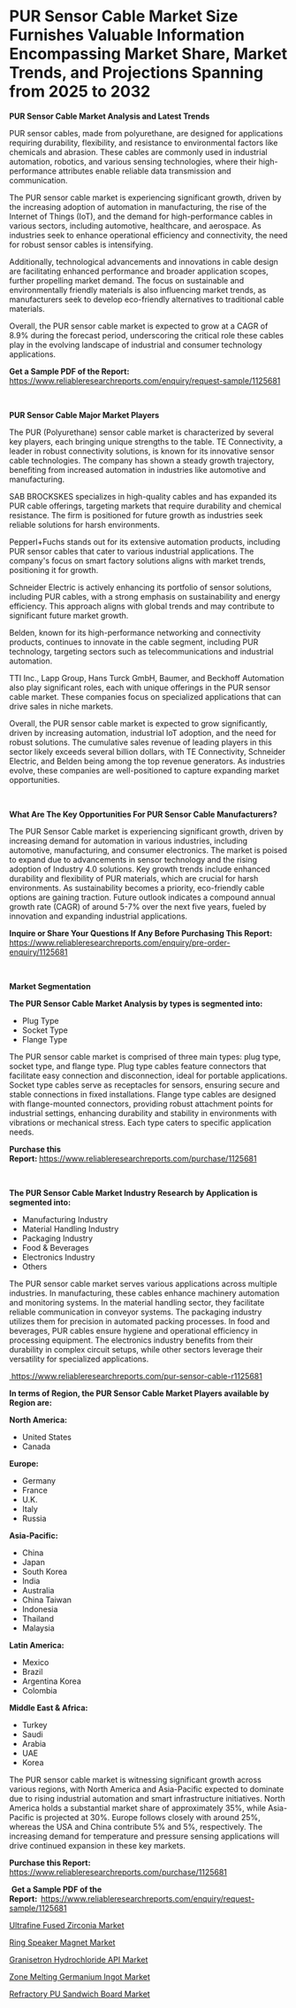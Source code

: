 <p><h1>PUR Sensor Cable Market Size Furnishes Valuable Information Encompassing Market Share, Market Trends, and Projections Spanning from 2025 to 2032</h1></p><p><strong>PUR Sensor Cable Market Analysis and Latest Trends</strong></p>
<p><p>PUR sensor cables, made from polyurethane, are designed for applications requiring durability, flexibility, and resistance to environmental factors like chemicals and abrasion. These cables are commonly used in industrial automation, robotics, and various sensing technologies, where their high-performance attributes enable reliable data transmission and communication.</p><p>The PUR sensor cable market is experiencing significant growth, driven by the increasing adoption of automation in manufacturing, the rise of the Internet of Things (IoT), and the demand for high-performance cables in various sectors, including automotive, healthcare, and aerospace. As industries seek to enhance operational efficiency and connectivity, the need for robust sensor cables is intensifying. </p><p>Additionally, technological advancements and innovations in cable design are facilitating enhanced performance and broader application scopes, further propelling market demand. The focus on sustainable and environmentally friendly materials is also influencing market trends, as manufacturers seek to develop eco-friendly alternatives to traditional cable materials.</p><p>Overall, the PUR sensor cable market is expected to grow at a CAGR of 8.9% during the forecast period, underscoring the critical role these cables play in the evolving landscape of industrial and consumer technology applications.</p></p>
<p><strong>Get a Sample PDF of the Report:&nbsp;</strong> <a href="https://www.reliableresearchreports.com/enquiry/request-sample/1125681?utm_campaign=41&utm_medium=2&utm_source=Github&utm_content=ia&utm_term=01022025&utm_id=pur-sensor-cable">https://www.reliableresearchreports.com/enquiry/request-sample/1125681</a></p>
<p>&nbsp;</p>
<p><strong>PUR Sensor Cable Major Market Players</strong></p>
<p><p>The PUR (Polyurethane) sensor cable market is characterized by several key players, each bringing unique strengths to the table. TE Connectivity, a leader in robust connectivity solutions, is known for its innovative sensor cable technologies. The company has shown a steady growth trajectory, benefiting from increased automation in industries like automotive and manufacturing.</p><p>SAB BROCKSKES specializes in high-quality cables and has expanded its PUR cable offerings, targeting markets that require durability and chemical resistance. The firm is positioned for future growth as industries seek reliable solutions for harsh environments.</p><p>Pepperl+Fuchs stands out for its extensive automation products, including PUR sensor cables that cater to various industrial applications. The company's focus on smart factory solutions aligns with market trends, positioning it for growth.</p><p>Schneider Electric is actively enhancing its portfolio of sensor solutions, including PUR cables, with a strong emphasis on sustainability and energy efficiency. This approach aligns with global trends and may contribute to significant future market growth.</p><p>Belden, known for its high-performance networking and connectivity products, continues to innovate in the cable segment, including PUR technology, targeting sectors such as telecommunications and industrial automation.</p><p>TTI Inc., Lapp Group, Hans Turck GmbH, Baumer, and Beckhoff Automation also play significant roles, each with unique offerings in the PUR sensor cable market. These companies focus on specialized applications that can drive sales in niche markets.</p><p>Overall, the PUR sensor cable market is expected to grow significantly, driven by increasing automation, industrial IoT adoption, and the need for robust solutions. The cumulative sales revenue of leading players in this sector likely exceeds several billion dollars, with TE Connectivity, Schneider Electric, and Belden being among the top revenue generators. As industries evolve, these companies are well-positioned to capture expanding market opportunities.</p></p>
<p>&nbsp;</p>
<p><strong>What Are The Key Opportunities For PUR Sensor Cable Manufacturers?</strong></p>
<p><p>The PUR Sensor Cable market is experiencing significant growth, driven by increasing demand for automation in various industries, including automotive, manufacturing, and consumer electronics. The market is poised to expand due to advancements in sensor technology and the rising adoption of Industry 4.0 solutions. Key growth trends include enhanced durability and flexibility of PUR materials, which are crucial for harsh environments. As sustainability becomes a priority, eco-friendly cable options are gaining traction. Future outlook indicates a compound annual growth rate (CAGR) of around 5-7% over the next five years, fueled by innovation and expanding industrial applications.</p></p>
<p><strong>Inquire or Share Your Questions If Any Before Purchasing This Report:</strong> <a href="https://www.reliableresearchreports.com/enquiry/pre-order-enquiry/1125681?utm_campaign=41&utm_medium=2&utm_source=Github&utm_content=ia&utm_term=01022025&utm_id=pur-sensor-cable">https://www.reliableresearchreports.com/enquiry/pre-order-enquiry/1125681</a></p>
<p>&nbsp;</p>
<p><strong>Market Segmentation</strong></p>
<p><strong>The PUR Sensor Cable Market Analysis by types is segmented into:</strong></p>
<p><ul><li>Plug Type</li><li>Socket Type</li><li>Flange Type</li></ul></p>
<p><p>The PUR sensor cable market is comprised of three main types: plug type, socket type, and flange type. Plug type cables feature connectors that facilitate easy connection and disconnection, ideal for portable applications. Socket type cables serve as receptacles for sensors, ensuring secure and stable connections in fixed installations. Flange type cables are designed with flange-mounted connectors, providing robust attachment points for industrial settings, enhancing durability and stability in environments with vibrations or mechanical stress. Each type caters to specific application needs.</p></p>
<p><strong>Purchase this Report:&nbsp;</strong><a href="https://www.reliableresearchreports.com/purchase/1125681?utm_campaign=41&utm_medium=2&utm_source=Github&utm_content=ia&utm_term=01022025&utm_id=pur-sensor-cable">https://www.reliableresearchreports.com/purchase/1125681</a></p>
<p>&nbsp;</p>
<p><strong>The PUR Sensor Cable Market Industry Research by Application is segmented into:</strong></p>
<p><ul><li>Manufacturing Industry</li><li>Material Handling Industry</li><li>Packaging Industry</li><li>Food & Beverages</li><li>Electronics Industry</li><li>Others</li></ul></p>
<p><p>The PUR sensor cable market serves various applications across multiple industries. In manufacturing, these cables enhance machinery automation and monitoring systems. In the material handling sector, they facilitate reliable communication in conveyor systems. The packaging industry utilizes them for precision in automated packing processes. In food and beverages, PUR cables ensure hygiene and operational efficiency in processing equipment. The electronics industry benefits from their durability in complex circuit setups, while other sectors leverage their versatility for specialized applications.</p></p>
<p><a href="https://www.reliableresearchreports.com/pur-sensor-cable-r1125681?utm_campaign=41&utm_medium=2&utm_source=Github&utm_content=ia&utm_term=01022025&utm_id=pur-sensor-cable">&nbsp;https://www.reliableresearchreports.com/pur-sensor-cable-r1125681</a></p>
<p><strong>In terms of Region, the PUR Sensor Cable Market Players available by Region are:</strong></p>
<p>
    <p> <strong> North America: </strong>
        <ul>
            <li>United States</li>
            <li>Canada</li>
        </ul>
        </p> 
    <p> <strong> Europe: </strong>
        <ul>
            <li>Germany</li>
            <li>France</li>
            <li>U.K.</li>
            <li>Italy</li>
            <li>Russia</li>
        </ul>
        </p> 
    <p> <strong> Asia-Pacific: </strong>
        <ul>
            <li>China</li>
            <li>Japan</li>
            <li>South Korea</li>
            <li>India</li>
            <li>Australia</li>
            <li>China Taiwan</li>
            <li>Indonesia</li>
            <li>Thailand</li>
            <li>Malaysia</li>
        </ul>
        </p> 
    <p> <strong> Latin America: </strong>
        <ul>
            <li>Mexico</li>
            <li>Brazil</li>
            <li>Argentina Korea</li>
            <li>Colombia</li>
        </ul>
        </p> 
    <p> <strong> Middle East & Africa: </strong>
        <ul>
            <li>Turkey</li>
            <li>Saudi</li>
            <li>Arabia</li>
            <li>UAE</li>
            <li>Korea</li>
        </ul>
    </p>
    </p>
<p><p>The PUR sensor cable market is witnessing significant growth across various regions, with North America and Asia-Pacific expected to dominate due to rising industrial automation and smart infrastructure initiatives. North America holds a substantial market share of approximately 35%, while Asia-Pacific is projected at 30%. Europe follows closely with around 25%, whereas the USA and China contribute 5% and 5%, respectively. The increasing demand for temperature and pressure sensing applications will drive continued expansion in these key markets.</p></p>
<p><strong>Purchase this Report: </strong><a href="https://www.reliableresearchreports.com/purchase/1125681?utm_campaign=41&utm_medium=2&utm_source=Github&utm_content=ia&utm_term=01022025&utm_id=pur-sensor-cable">https://www.reliableresearchreports.com/purchase/1125681</a></p>
<p>&nbsp;<strong>Get a Sample PDF of the Report:&nbsp;&nbsp;</strong><a href="https://www.reliableresearchreports.com/enquiry/request-sample/1125681?utm_campaign=41&utm_medium=2&utm_source=Github&utm_content=ia&utm_term=01022025&utm_id=pur-sensor-cable">https://www.reliableresearchreports.com/enquiry/request-sample/1125681</a></p>
<p><strong></strong></p>
<p><p><a href="https://github.com/techerghalim/Market-Research-Report-List-1/blob/main/ultrafine-fused-zirconia-market.md?utm_campaign=41&utm_medium=2&utm_source=Github&utm_content=ia&utm_term=01022025&utm_id=pur-sensor-cable">Ultrafine Fused Zirconia Market</a></p><p><a href="https://github.com/philaphindo/Market-Research-Report-List-1/blob/main/ring-speaker-magnet-market.md?utm_campaign=41&utm_medium=2&utm_source=Github&utm_content=ia&utm_term=01022025&utm_id=pur-sensor-cable">Ring Speaker Magnet Market</a></p><p><a href="https://github.com/sholympia197070/Market-Research-Report-List-1/blob/main/granisetron-hydrochloride-api-market.md?utm_campaign=41&utm_medium=2&utm_source=Github&utm_content=ia&utm_term=01022025&utm_id=pur-sensor-cable">Granisetron Hydrochloride API Market</a></p><p><a href="https://github.com/janraimondo83/Market-Research-Report-List-1/blob/main/zone-melting-germanium-ingot-market.md?utm_campaign=41&utm_medium=2&utm_source=Github&utm_content=ia&utm_term=01022025&utm_id=pur-sensor-cable">Zone Melting Germanium Ingot Market</a></p><p><a href="https://github.com/aiexisaliwan/Market-Research-Report-List-1/blob/main/refractory-pu-sandwich-board-market.md?utm_campaign=41&utm_medium=2&utm_source=Github&utm_content=ia&utm_term=01022025&utm_id=pur-sensor-cable">Refractory PU Sandwich Board Market</a></p></p>